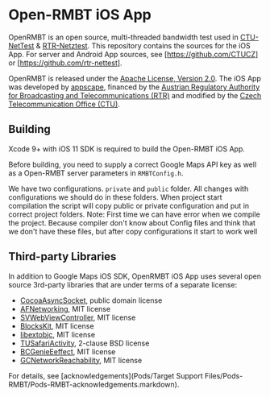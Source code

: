 Open-RMBT iOS App
=================

OpenRMBT is an open source, multi-threaded bandwidth test used in [CTU-NetTest] & [RTR-Netztest]. This repository contains the sources for the iOS App. For server and Android App sources, see [https://github.com/CTUCZ] or [https://github.com/rtr-nettest].

OpenRMBT is released under the [Apache License, Version 2.0]. The iOS App was developed by [appscape], financed by the [Austrian Regulatory Authority for Broadcasting and Telecommunications (RTR)](https://www.rtr.at) 
and modified by the [Czech Telecommunication Office (CTU)](https://ctu.gov.cz/).

  [appscape]: http://appscape.at/
  [CTU]: https://ctu.gov.cz/
  [CTU-NetTest]: https://nettest.cz/
  [RTR-Netztest]: https://netztest.at/
  [RTR]: https://www.rtr.at/
  [Apache License, Version 2.0]: https://www.apache.org/licenses/LICENSE-2.0
  [https://github.com/CTUCZ]: https://github.com/CTUCZ

Building
--------

Xcode 9+ with iOS 11 SDK is required to build the Open-RMBT iOS App.

Before building, you need to supply a correct Google Maps API key as well as a Open-RMBT server parameters in `RMBTConfig.h`.

We have two configurations. `private` and `public` folder. All changes with configurations we should do in these folders. When project start compilation the script will copy public or private configuration and put in correct project folders. 
Note: First time we can have error when we compile the project. Because compiler don't know about Config files and think that we don't have these files, but after copy configurations it start to work well 

Third-party Libraries
---------------------

In addition to Google Maps iOS SDK, OpenRMBT iOS App uses several open source 3rd-party libraries that are under terms of a separate license:

* [CocoaAsyncSocket](https://github.com/robbiehanson/CocoaAsyncSocket), public domain license
* [AFNetworking](https://github.com/AFNetworking/AFNetworking), MIT license
* [SVWebViewController](https://github.com/samvermette/SVWebViewController), MIT license
* [BlocksKit](https://github.com/zwaldowski/BlocksKit), MIT license
* [libextobjc](https://github.com/jspahrsummers/libextobjc), MIT license
* [TUSafariActivity](https://github.com/davbeck/TUSafariActivity), 2-clause BSD license
* [BCGenieEeffect](https://github.com/Ciechan/BCGenieEffect), MIT license
* [GCNetworkReachability](https://github.com/GlennChiu/GCNetworkReachability), MIT license

For details, see [acknowledgements](Pods/Target Support Files/Pods-RMBT/Pods-RMBT-acknowledgements.markdown).

